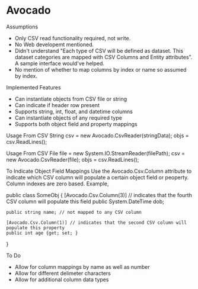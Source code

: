 # Avocado

Assumptions
- Only CSV read functionality required, not write.
- No Web developemt mentioned.
- Didn't understand "Each type of CSV will be defined as dataset. This dataset categories are mapped with CSV Columns and Entity attributes". A sample interface would've helped.
- No mention of whether to map columns by index or name so assumed by index.

Implemented Features
- Can instantiate objects from CSV file or string
- Can indicate if header row present
- Supports string, int, float, and datetime columns
- Can instantiate objects of any required type
- Supports both object field and property mappings

Usage From CSV String
  csv = new Avocado.CsvReader(stringData);
  objs = csv.ReadLines<ObjType>();

Usage From CSV File
  file = new System.IO.StreamReader(filePath);
  csv = new Avocado.CsvReader(file);
  objs = csv.ReadLines<ObjType>();

To Indicate Object Field Mappings
  Use the Avocado.Csv.Column attribute to indicate which CSV column will populate a certain object field or peoperty. 
  Column indexes are zero based. Example,

  public class SomeObj
  {
    [Avocado.Csv.Column(3)] // indicates that the fourth CSV column will populate this field
    public System.DateTime dob;

    public string name; // not mapped to any CSV column

    [Avocado.Csv.Column(1)] // indicates that the second CSV column will populate this property
    public int age {get; set; }
  }

To Do
- Allow for column mappings by name as well as number
- Allow for different delimeter characters
- Allow for additional column data types
